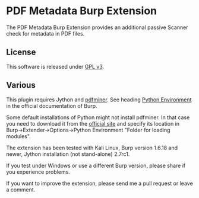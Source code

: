 # PDF Metadata Burp Extension

The PDF Metadata Burp Extension provides an additional passive Scanner check for metadata in PDF files.

## License
This software is released under [GPL v3](https://www.gnu.org/licenses/gpl-3.0.en.html).

## Various
This plugin requires Jython and [pdfminer](http://www.unixuser.org/~euske/python/pdfminer/). See heading [Python Environment](http://portswigger.net/burp/help/extender.html) in the official documentation of Burp. 

Some default installations of Python might not install pdfminer. In that case you need to download it from the [official site](http://www.unixuser.org/~euske/python/pdfminer/) and specify its location in Burp->Extender->Options->Python Environment "Folder for loading modules".

The extension has been tested with Kali Linux, Burp version 1.6.18 and newer, Jython installation (not stand-alone) 2.7rc1.

If you test under Windows or use a different Burp version, please share if you experience problems.

If you want to improve the extension, please send me a pull request or leave a comment.